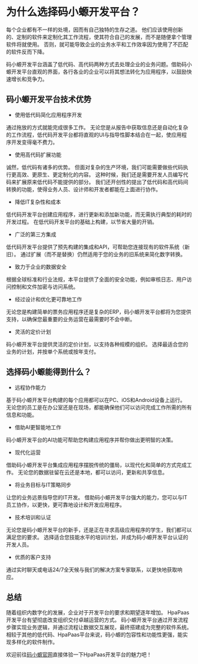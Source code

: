 # 为什么选择码小螈开发平台？

每个企业都有不一样的处境，因而有自己独特的生存之道。
他们应该使用创新的、定制的软件来定制化其工作流程，使其符合自己的发展，而不是随便拿个管理软件将就使用。
否则，就可能导致企业的业务水平和工作效率因为使用了不匹配的软件反而下降。

码小螈开发平台涵盖了低代码、高代码两种方式去处理企业的业务问题。借助码小螈开发平台直观的界面，各行各业的企业可以将其想法转化为应用程序，以鼓励快速增长和竞争力。

## 码小螈开发平台技术优势
- 使用低代码简化应用程序开发

通过拖放的方式就能完成很多工作。
无论您是从报告中获取信息还是自动化复杂的工作流程，低代码开发平台都将直观的UI与指导性脚本结合在一起，使应用程序开发变得毫不费力。

- 使用高代码扩展功能

诚然，低代码有诸多的优势。
但面对复杂的生产环境，我们可能需要做些代码执行更高效、更原生、更定制化的内容。
这种时候，我们还是需要开发人员编写代码来扩展原来低代码不能提供的部分。
我们还开创性的提出了低代码和高代码间转换的功能，使得业务人员、设计师和开发者都能在上面进行协作。

- 降低IT复杂性和成本

低代码开发平台创建应用程序，进行更新和添加新功能，而无需执行典型的耗时的开发过程。
在低代码开发平台的基础上构建，以节省大量的开销。

- 广泛的第三方集成

低代码开发平台提供了预先构建的集成和API，可帮助您连接现有的软件系统（新旧）。
通过扩展（而不是替换）仍然适用于您的业务的旧系统来简化数字转换。

- 致力于企业的数据安全

根据全球标准和行业法规，本平台提供了全面的安全功能，例如审核日志、用户访问控制和文件加密与访问系统。

- 经过设计和优化更可靠地工作

无论您是构建简单的票务应用程序还是复杂的ERP，码小螈开发平台都将为您提供支持，以确保您最重要的业务运营在最需要时不会中断。

- 灵活的定价计划

码小螈开发平台提供灵活的定价计划，以支持各种规模的组织。
选择最适合您的业务的计划，并按单个系统或按年支付。


## 选择码小螈能得到什么？
- 远程协作能力

基于码小螈开发平台构建的每个应用都可以在PC、iOS和Android设备上运行。
无论您的员工是在办公室还是在现场，都能确保他们可以访问完成工作所需的所有信息和功能。

- 借助AI更智能地工作

码小螈开发平台的AI功能可帮助您构建应用程序并帮你做出更明智的决策。

- 现代化运营

借助码小螈开发平台集成应用程序摆脱传统的僵局，以现代化和简单的方式完成工作。
无论您的数据驻留在云还是本地，都可以访问，更新和共享信息。

- 将业务目标与IT策略同步

让您的业务远景指导您的IT开发。
借助码小螈开发平台强大的能力，您可以与IT员工协作，以更快，更可靠地设计和开发应用程序。

- 技术培训和认证

无论您是码小螈开发平台的新手，还是正在寻求高级应用程序的学生，我们都可以满足您的要求。
选择适合您技能水平的培训计划，并成为码小螈开发平台认证的开发人员。

- 优质的客户支持

通过实时聊天或电话24/7全天候与我们的解决方案专家联系，以更快地获取响应。


## 总结
随着组织内数字化的发展，企业对于开发平台的要求和期望逐年增加。
HpaPaas开发平台有望彻底改变组织交付卓越运营的方式。
码小螈开发平台通过开发流程步骤实现业务逻辑，并通过流程让数据交互展现，最终搭建成为完整的软件系统。
相较于其他的低代码、HpaPaas平台来说，码小螈的包容性和功能性更强，能实现多样化的软件制作。

欢迎前往[码小螈官网](https://www.xiumasoft.cn)直接体验一下HpaPaas开发平台的魅力吧！

